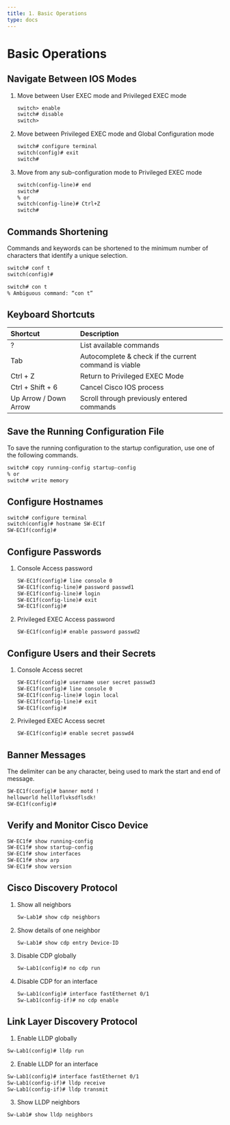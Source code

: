 ```yaml
---
title: 1. Basic Operations
type: docs
---
```


# Basic Operations

## Navigate Between IOS Modes

1. Move between User EXEC mode and Privileged EXEC mode
   ```txt
   switch> enable
   switch# disable
   switch>
   ```
2. Move between Privileged EXEC mode and Global Configuration mode
   ```txt
   switch# configure terminal
   switch(config)# exit
   switch#
   ```
3. Move from any sub-configuration mode to Privileged EXEC mode
   ```txt
   switch(config-line)# end
   switch#
   % or
   switch(config-line)# Ctrl+Z
   switch#
   ```

## Commands Shortening

Commands and keywords can be shortened to the minimum number of characters that identify a unique selection.

```txt
switch# conf t
switch(config)#
```

```txt
switch# con t
% Ambiguous command: “con t”
```

## Keyboard Shortcuts

| Shortcut              | Description                                           |
| :-------------------- | :---------------------------------------------------- |
| ?                     | List available commands                               |
| Tab                   | Autocomplete & check if the current command is viable |
| Ctrl + Z              | Return to Privileged EXEC Mode                        |
| Ctrl + Shift + 6      | Cancel Cisco IOS process                              |
| Up Arrow / Down Arrow | Scroll through previously entered commands            |

## Save the Running Configuration File

To save the running configuration to the startup configuration, use one of the following commands.

```txt
switch# copy running-config startup-config
% or
switch# write memory
```

## Configure Hostnames

```txt
switch# configure terminal
switch(config)# hostname SW-EC1f
SW-EC1f(config)#
```

## Configure Passwords

1. Console Access password

   ```txt
   SW-EC1f(config)# line console 0
   SW-EC1f(config-line)# password passwd1
   SW-EC1f(config-line)# login
   SW-EC1f(config-line)# exit
   SW-EC1f(config)#
   ```

2. Privileged EXEC Access password

   ```txt
   SW-EC1f(config)# enable password passwd2
   ```

## Configure Users and their Secrets

1. Console Access secret

   ```txt
   SW-EC1f(config)# username user secret passwd3
   SW-EC1f(config)# line console 0
   SW-EC1f(config-line)# login local
   SW-EC1f(config-line)# exit
   SW-EC1f(config)#
   ```

2. Privileged EXEC Access secret

   ```txt
   SW-EC1f(config)# enable secret passwd4
   ```

## Banner Messages

The delimiter can be any character, being used to mark the start and end of message.

```txt
SW-EC1f(config)# banner motd !
helloworld hellloflvksdflsdk!
SW-EC1f(config)#
```

## Verify and Monitor Cisco Device

```txt
SW-EC1f# show running-config
SW-EC1f# show startup-config
SW-EC1f# show interfaces
SW-EC1f# show arp
SW-EC1f# show version
```

## Cisco Discovery Protocol

1. Show all neighbors

   ```txt
   Sw-Lab1# show cdp neighbors
   ```

2. Show details of one neighbor

   ```txt
   Sw-Lab1# show cdp entry Device-ID
   ```

3. Disable CDP globally

   ```txt
   Sw-Lab1(config)# no cdp run
   ```

4. Disable CDP for an interface

   ```txt
   Sw-Lab1(config)# interface fastEthernet 0/1
   Sw-Lab1(config-if)# no cdp enable
   ```

## Link Layer Discovery Protocol

1. Enable LLDP globally

```txt
Sw-Lab1(config)# lldp run
```

2. Enable LLDP for an interface

```txt
Sw-Lab1(config)# interface fastEthernet 0/1
Sw-Lab1(config-if)# lldp receive
Sw-Lab1(config-if)# lldp transmit
```

3. Show LLDP neighbors

```txt
Sw-Lab1# show lldp neighbors
```
